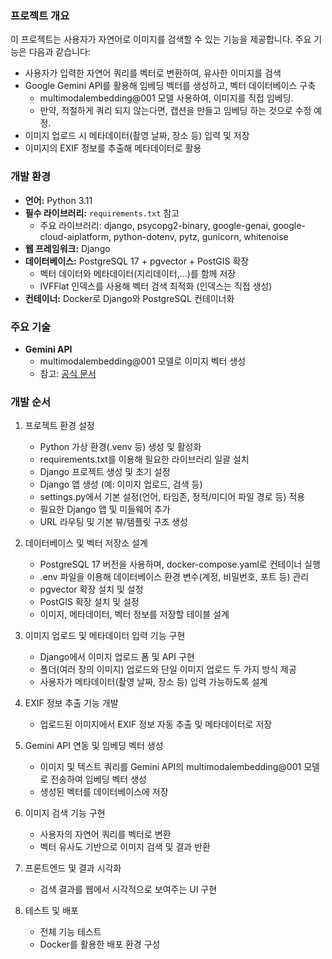 ### 프로젝트 개요

이 프로젝트는 사용자가 자연어로 이미지를 검색할 수 있는 기능을 제공합니다. 주요 기능은 다음과 같습니다:

- 사용자가 입력한 자연어 쿼리를 벡터로 변환하여, 유사한 이미지를 검색
- Google Gemini API를 활용해 임베딩 벡터를 생성하고, 벡터 데이터베이스 구축
  - multimodalembedding@001 모델 사용하여, 이미지를 직접 임베딩.
  - 만약, 적절하게 쿼리 되지 않는다면, 캡션을 만들고 임베딩 하는 것으로 수정 예정.
- 이미지 업로드 시 메타데이터(촬영 날짜, 장소 등) 입력 및 저장
- 이미지의 EXIF 정보를 추출해 메타데이터로 활용

### 개발 환경

- **언어:** Python 3.11
- **필수 라이브러리:** `requirements.txt` 참고
  - 주요 라이브러리: django, psycopg2-binary, google-genai, google-cloud-aiplatform, python-dotenv, pytz, gunicorn, whitenoise
- **웹 프레임워크:** Django
- **데이터베이스:** PostgreSQL 17 + pgvector + PostGIS 확장
  - 벡터 데이터와 메타데이터(지리데이터,...)를 함께 저장
  - IVFFlat 인덱스를 사용해 벡터 검색 최적화 (인덱스는 직접 생성)
- **컨테이너:** Docker로 Django와 PostgreSQL 컨테이너화

### 주요 기술

- **Gemini API**
  - multimodalembedding@001 모델로 이미지 벡터 생성
  - 참고: [공식 문서](https://cloud.google.com/vertex-ai/generative-ai/docs/embeddings/get-multimodal-embeddings)

### 개발 순서

1. 프로젝트 환경 설정
   - Python 가상 환경(.venv 등) 생성 및 활성화
   - requirements.txt를 이용해 필요한 라이브러리 일괄 설치
   - Django 프로젝트 생성 및 초기 설정
   - Django 앱 생성 (예: 이미지 업로드, 검색 등)
   - settings.py에서 기본 설정(언어, 타임존, 정적/미디어 파일 경로 등) 적용
   - 필요한 Django 앱 및 미들웨어 추가
   - URL 라우팅 및 기본 뷰/템플릿 구조 생성

2. 데이터베이스 및 벡터 저장소 설계
   - PostgreSQL 17 버전을 사용하며, docker-compose.yaml로 컨테이너 실행
   - .env 파일을 이용해 데이터베이스 환경 변수(계정, 비밀번호, 포트 등) 관리
   - pgvector 확장 설치 및 설정
   - PostGIS 확장 설치 및 설정
   - 이미지, 메타데이터, 벡터 정보를 저장할 테이블 설계

3. 이미지 업로드 및 메타데이터 입력 기능 구현
   - Django에서 이미지 업로드 폼 및 API 구현
   - 폴더(여러 장의 이미지) 업로드와 단일 이미지 업로드 두 가지 방식 제공
   - 사용자가 메타데이터(촬영 날짜, 장소 등) 입력 가능하도록 설계

4. EXIF 정보 추출 기능 개발
   - 업로드된 이미지에서 EXIF 정보 자동 추출 및 메타데이터로 저장

5. Gemini API 연동 및 임베딩 벡터 생성
   - 이미지 및 텍스트 쿼리를 Gemini API의 multimodalembedding@001 모델로 전송하여 임베딩 벡터 생성
   - 생성된 벡터를 데이터베이스에 저장

6. 이미지 검색 기능 구현
   - 사용자의 자연어 쿼리를 벡터로 변환
   - 벡터 유사도 기반으로 이미지 검색 및 결과 반환

7. 프론트엔드 및 결과 시각화
   - 검색 결과를 웹에서 시각적으로 보여주는 UI 구현

8. 테스트 및 배포
   - 전체 기능 테스트
   - Docker를 활용한 배포 환경 구성

